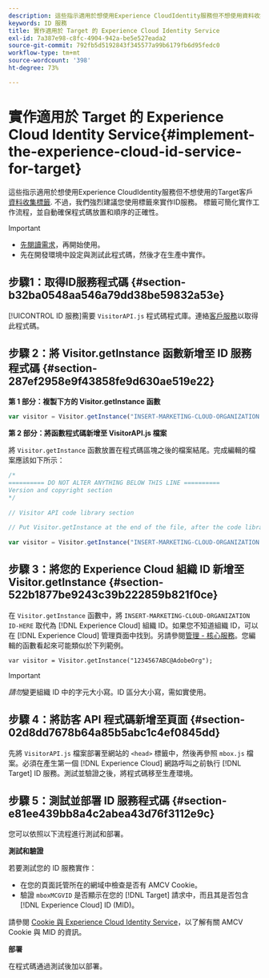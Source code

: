```yaml
---
description: 這些指示適用於想使用Experience CloudIdentity服務但不想使用資料收集標籤的Target客戶。 不過，我們強烈建議您使用標籤來實作ID服務。 標籤可簡化實作工作流程，並自動確保程式碼放置和順序的正確性。
keywords: ID 服務
title: 實作適用於 Target 的 Experience Cloud Identity Service
exl-id: 7a387e98-c8fc-4904-942a-be5e527eada2
source-git-commit: 792fb5d5192843f345577a99b6179fb6d95fedc0
workflow-type: tm+mt
source-wordcount: '398'
ht-degree: 73%

---
```


# 實作適用於 Target 的 Experience Cloud Identity Service{#implement-the-experience-cloud-id-service-for-target}

這些指示適用於想使用Experience CloudIdentity服務但不想使用的Target客戶 [資料收集標籤](https://experienceleague.adobe.com/docs/experience-platform/tags/home.html?lang=zh-Hant). 不過，我們強烈建議您使用標籤來實作ID服務。 標籤可簡化實作工作流程，並自動確保程式碼放置和順序的正確性。

>[!IMPORTANT]
>
>* [先閱讀需求](../reference/requirements.md)，再開始使用。
>* 先在開發環境中設定與測試此程式碼，然後才在生產中實作。

## 步驟1：取得ID服務程式碼 {#section-b32ba0548aa546a79dd38be59832a53e}

[!UICONTROL ID 服務]需要 `VisitorAPI.js` 程式碼程式庫。連絡[客戶服務](https://helpx.adobe.com/tw/marketing-cloud/contact-support.html)以取得此程式碼。

## 步驟 2：將 Visitor.getInstance 函數新增至 ID 服務程式碼 {#section-287ef2958e9f43858fe9d630ae519e22}

**第 1 部分：複製下方的 Visitor.getInstance 函數**

```js
var visitor = Visitor.getInstance("INSERT-MARKETING-CLOUD-ORGANIZATION ID-HERE"); 
```

**第 2 部分：將函數程式碼新增至 VisitorAPI.js 檔案**

將 `Visitor.getInstance` 函數放置在程式碼區塊之後的檔案結尾。完成編輯的檔案應該如下所示：

```js
/* 
========== DO NOT ALTER ANYTHING BELOW THIS LINE ========== 
Version and copyright section 
*/ 
 
// Visitor API code library section 
 
// Put Visitor.getInstance at the end of the file, after the code library 
 
var visitor = Visitor.getInstance("INSERT-MARKETING-CLOUD-ORGANIZATION ID-HERE");
```

## 步驟 3：將您的 Experience Cloud 組織 ID 新增至 Visitor.getInstance {#section-522b1877be9243c39b222859b821f0ce}

在 `Visitor.getInstance` 函數中，將 `INSERT-MARKETING-CLOUD-ORGANIZATION ID-HERE` 取代為 [!DNL Experience Cloud] 組織 ID。如果您不知道組織 ID，可以在 [!DNL Experience Cloud] 管理頁面中找到。另請參閱[管理 - 核心服務](https://experienceleague.adobe.com/docs/core-services/interface/manage-users-and-products/admin-getting-started.html?lang=zh-Hant)。您編輯的函數看起來可能類似於下列範例。

`var visitor = Visitor.getInstance("1234567ABC@AdobeOrg");`

>[!IMPORTANT]
>
>*請勿*&#x200B;變更組織 ID 中的字元大小寫。ID 區分大小寫，需如實使用。

## 步驟 4：將訪客 API 程式碼新增至頁面 {#section-02d8dd7678b64a85b5abc1c4ef0845dd}

先將 `VisitorAPI.js` 檔案部署至網站的 `<head>` 標籤中，然後再參照 `mbox.js` 檔案。必須在產生第一個 [!DNL Experience Cloud] 網路呼叫之前執行 [!DNL Target] ID 服務。測試並驗證之後，將程式碼移至生產環境。

## 步驟 5：測試並部署 ID 服務程式碼 {#section-e81ee439bb8a4c2abea43d76f3112e9c}

您可以依照以下流程進行測試和部署。

**測試和驗證**

若要測試您的 ID 服務實作：

* 在您的頁面託管所在的網域中檢查是否有 AMCV Cookie。
* 驗證 `mboxMCGVID` 是否顯示在您的 [!DNL Target] 請求中，而且其是否包含 [!DNL Experience Cloud] ID (MID)。

請參閱 [Cookie 與 Experience Cloud Identity Service](../introduction/cookies.md)，以了解有關 AMCV Cookie 與 MID 的資訊。

**部署**

在程式碼通過測試後加以部署。
